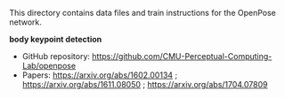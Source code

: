 This directory contains data files and train instructions for the OpenPose network.

**body keypoint detection**

* GitHub repository: https://github.com/CMU-Perceptual-Computing-Lab/openpose
* Papers: https://arxiv.org/abs/1602.00134 ; https://arxiv.org/abs/1611.08050 ; https://arxiv.org/abs/1704.07809
